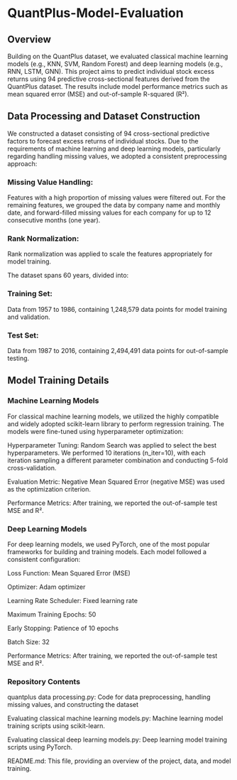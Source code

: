 # QuantPlus-Model-Evaluation


## Overview

Building on the QuantPlus dataset, we evaluated classical machine learning models (e.g., KNN, SVM, Random Forest) and deep learning models (e.g., RNN, LSTM, GNN). This project aims to predict individual stock excess returns using 94 predictive cross-sectional features derived from the QuantPlus dataset. The results include model performance metrics such as mean squared error (MSE) and out-of-sample R-squared (R²).

## Data Processing and Dataset Construction

We constructed a dataset consisting of 94 cross-sectional predictive factors to forecast excess returns of individual stocks. Due to the requirements of machine learning and deep learning models, particularly regarding handling missing values, we adopted a consistent preprocessing approach:

### Missing Value Handling: 
Features with a high proportion of missing values were filtered out. For the remaining features, we grouped the data by company name and monthly date, and forward-filled missing values for each company for up to 12 consecutive months (one year).

### Rank Normalization: 
Rank normalization was applied to scale the features appropriately for model training.

The dataset spans 60 years, divided into:

### Training Set: 
Data from 1957 to 1986, containing 1,248,579 data points for model training and validation.

### Test Set: 
Data from 1987 to 2016, containing 2,494,491 data points for out-of-sample testing.

## Model Training Details

### Machine Learning Models

For classical machine learning models, we utilized the highly compatible and widely adopted scikit-learn library to perform regression training. The models were fine-tuned using hyperparameter optimization:

Hyperparameter Tuning: Random Search was applied to select the best hyperparameters. We performed 10 iterations (n_iter=10), with each iteration sampling a different parameter combination and conducting 5-fold cross-validation.

Evaluation Metric: Negative Mean Squared Error (negative MSE) was used as the optimization criterion.

Performance Metrics: After training, we reported the out-of-sample test MSE and R².

### Deep Learning Models

For deep learning models, we used PyTorch, one of the most popular frameworks for building and training models. Each model followed a consistent configuration:

Loss Function: Mean Squared Error (MSE)

Optimizer: Adam optimizer

Learning Rate Scheduler: Fixed learning rate

Maximum Training Epochs: 50

Early Stopping: Patience of 10 epochs

Batch Size: 32

Performance Metrics: After training, we reported the out-of-sample test MSE and R².

### Repository Contents

quantplus data processing.py: Code for data preprocessing, handling missing values, and constructing the dataset

Evaluating classical machine learning models.py: Machine learning model training scripts using scikit-learn.

Evaluating classical deep learning models.py: Deep learning model training scripts using PyTorch.

README.md: This file, providing an overview of the project, data, and model training.
